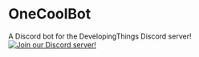 # OneCoolBot
A Discord bot for the DevelopingThings Discord server!
[![Join our Discord server!](https://invidget.switchblade.xyz/EDRjZdkGBG)](https://discord.gg/EDRjZdkGBG)
